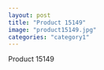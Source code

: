 ```yaml
---
layout: post
title: "Product 15149"
image: "product15149.jpg"
categories: "category1"
---
```

Product 15149

